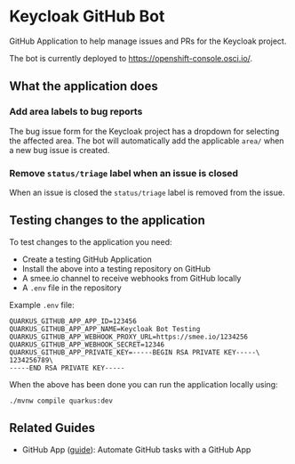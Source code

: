 # Keycloak GitHub Bot

GitHub Application to help manage issues and PRs for the Keycloak project. 

The bot is currently deployed to https://openshift-console.osci.io/.

## What the application does

### Add area labels to bug reports

The bug issue form for the Keycloak project has a dropdown for selecting the affected area. The bot will automatically 
add the applicable `area/` when a new bug issue is created.

### Remove `status/triage` label when an issue is closed

When an issue is closed the `status/triage` label is removed from the issue.

## Testing changes to the application

To test changes to the application you need:

* Create a testing GitHub Application
* Install the above into a testing repository on GitHub
* A smee.io channel to receive webhooks from GitHub locally
* A `.env` file in the repository

Example `.env` file:

```
QUARKUS_GITHUB_APP_APP_ID=123456
QUARKUS_GITHUB_APP_APP_NAME=Keycloak Bot Testing
QUARKUS_GITHUB_APP_WEBHOOK_PROXY_URL=https://smee.io/1234256
QUARKUS_GITHUB_APP_WEBHOOK_SECRET=12346
QUARKUS_GITHUB_APP_PRIVATE_KEY=-----BEGIN RSA PRIVATE KEY-----\
1234256789\
-----END RSA PRIVATE KEY-----
```

When the above has been done you can run the application locally using:

```shell script
./mvnw compile quarkus:dev
```

## Related Guides

- GitHub App ([guide](https://quarkiverse.github.io/quarkiverse-docs/quarkus-github-app/dev/index.html)): Automate GitHub tasks with a GitHub App
